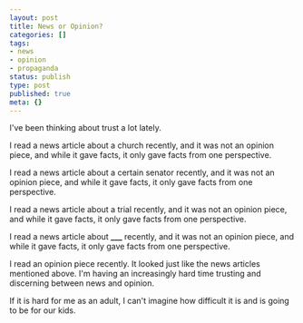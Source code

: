 ```yaml
---
layout: post
title: News or Opinion?
categories: []
tags:
- news
- opinion
- propaganda
status: publish
type: post
published: true
meta: {}
---
```


I've been thinking about trust a lot lately.

I read a news article about a church recently, and it was not an opinion piece, and while it gave facts, it only gave facts from one perspective.

I read a news article about a certain senator recently, and it was not an opinion piece, and while it gave facts, it only gave facts from one perspective.

I read a news article about a trial recently, and it was not an opinion piece, and while it gave facts, it only gave facts from one perspective.

I read a news article about 
**___**
 recently, and it was not an opinion piece, and while it gave facts, it only gave facts from one perspective.

I read an opinion piece recently. It looked just like the news articles mentioned above. I'm having an increasingly hard time trusting and discerning between news and opinion.

If it is hard for me as an adult, I can't imagine how difficult it is and is going to be for our kids.
